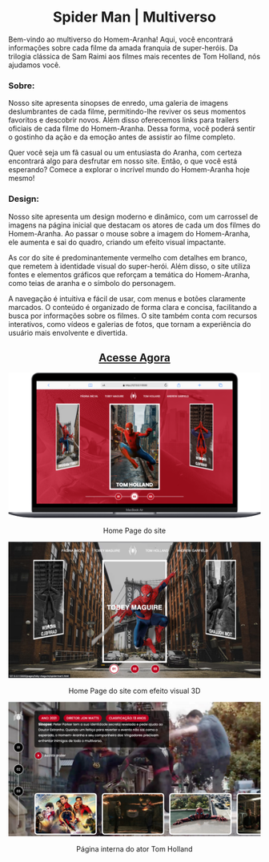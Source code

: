 <div align = "center">
<h1> Spider Man | Multiverso </h1>
</div>

<p> Bem-vindo ao multiverso do Homem-Aranha! Aqui, você encontrará informações sobre cada filme da amada franquia de super-heróis. Da trilogia clássica de Sam Raimi aos filmes mais recentes de Tom Holland, nós ajudamos você. </p>

<h3> Sobre: </h3>
<p> Nosso site apresenta sinopses de enredo, uma galeria de imagens deslumbrantes de cada filme, permitindo-lhe reviver os seus momentos favoritos e descobrir novos.
Além disso oferecemos links para trailers oficiais de cada filme do Homem-Aranha. Dessa forma, você poderá sentir o gostinho da ação e da emoção antes de assistir ao filme completo. </p>

<p> Quer você seja um fã casual ou um entusiasta do Aranha, com certeza encontrará algo para desfrutar em nosso site. Então, o que você está esperando? Comece a explorar o incrível mundo do Homem-Aranha hoje mesmo! </p>

<h3> Design: </h3>

<p> Nosso site apresenta um design moderno e dinâmico, com um carrossel de imagens na página inicial que destacam os atores de cada um dos filmes do Homem-Aranha. Ao passar o mouse sobre a imagem do Homem-Aranha, ele aumenta e sai do quadro, criando um efeito visual impactante. </p>

<p> As cor do site é predominantemente vermelho com detalhes em branco, que remetem à identidade visual do super-herói. Além disso, o site utiliza fontes e elementos gráficos que reforçam a temática do Homem-Aranha, como teias de aranha e o símbolo do personagem. </p>

<p> A navegação é intuitiva e fácil de usar, com menus e botões claramente marcados. O conteúdo é organizado de forma clara e concisa, facilitando a busca por informações sobre os filmes. O site também conta com recursos interativos, como vídeos e galerias de fotos, que tornam a experiência do usuário mais envolvente e divertida. </p>

<div align = "center">
<h2><a href="https://spider-man-multiverso-sepia.vercel.app/" target="_blank"> Acesse Agora </a></h2>

<p> <img src="https://github.com/Alxcostta/spider-man-multiverso/blob/main/assets/imagens/projeto-final/versaodesktop.png" alt="Home Page do site versão desktop"> </p>
<p> Home Page do site <p>

<p> <img src="https://github.com/Alxcostta/spider-man-multiverso/blob/main/assets/imagens/projeto-final/homepage.png" alt="Home Page do site com efeito visual 3D"> </p>
<p> Home Page do site com efeito visual 3D <p>

<p> <img src="https://github.com/Alxcostta/spider-man-multiverso/blob/main/assets/imagens/projeto-final/internalpage.png" alt="Home Page do site"> </p>
<p> Página interna do ator Tom Holland <p>
